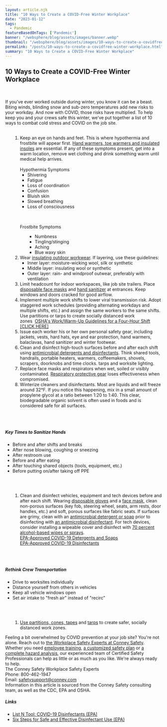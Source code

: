 ```yaml
---
layout: article.njk
title: "10 Ways to Create a COVID-Free Winter Workplace"
date: "2023-01-12"
tags:
  - Pandemic
featureBasedOnTags: ['Pandemic']
banner: "/websphere/blog/assets/images/banner.webp"
thumbnail: "/websphere/blog/assets/images/10-ways-to-create-a-covidfree-winter-workplace.webp"
permalink: "/posts/10-ways-to-create-a-covidfree-winter-workplace.html"
summary: "10 Ways to Create a COVID-Free Winter Workplace"
---
```


<h2 class="intro">10 Ways to Create a COVID-Free Winter Workplace</h2>
<br><br>
If you've ever worked outside during winter, you know it can be a beast. Biting winds, blinding snow and sub-zero temperatures add new risks to your workday. And now with COVID, those risks have multiplied. To help keep you and your crews safe this winter, we've put together a list of 10 ways to combat cold stress and COVID on the job site.
<br><br>
<ol><ol>
<li>Keep an eye on hands and feet. This is where hypothermia and frostbite will appear first. <a href="https://www.conney.com/brands/little-hotties?utm_medium=Winter-Covid&amp;utm_source=Blog&amp;utm_campaign=Little-Hotties" target="_blank">Hand warmers, toe warmers and insulated insoles</a> are essential. If any of these symptoms present, get into a warm location, remove wet clothing and drink something warm until medical help arrives.
<br><br> 
Hypothermia Symptoms
<ul>
<li>Shivering</li>
<li>Fatigue</li>
<li>Loss of coordination</li>
<li>Confusion</li>
<li>Bluish skin</li>
<li>Slowed breathing</li>
<li>Loss of consciousness</li>
</ul>
<br><br>

Frostbite Symptoms
<ul>
<ul>
<li>Numbness</li>
<li>Tingling/stinging</li>
<li>Aching</li>
<li>Blue waxy skin</li>
</ul>
</ul>

</li>
<li>Wear <a href="https://www.conney.com/search/insulated%20clothing?utm_medium=Winter-Covid&amp;utm_source=Blog&amp;utm_campaign=Conney" target="_blank">insulating outdoor workwear</a>. If layering, use these guidelines:
<ul>
<li>Inner layer: moisture-wicking wool, silk or synthetic</li>
<li>Middle layer: insulating wool or synthetic</li>
<li>Outer layer: rain- and windproof outwear, preferably with ventilation</li>
</ul>
</li>
<li>Limit headcount for indoor workspaces, like job site trailers. Place <a href="https://www.conney.com/category/respiratory-protection-pandemic-response?utm_medium=Winter-Covid&amp;utm_source=Blog&amp;utm_campaign=Conney" target="_blank">disposable face masks</a> and <a href="https://www.conney.com/search/hand%20sanitizer?utm_medium=Winter-Covid&amp;utm_source=Blog&amp;utm_campaign=Conney" target="_blank">hand sanitizer</a> at entrances. Keep windows and doors cracked for good airflow.</li>
<li>Implement multiple work shifts to lower viral transmission risk. Adopt staggered work schedules (providing alternating workdays and multiple shifts, etc.) and assign the same workers to the same shifts. Use partitions or tarps to create socially distanced work zones  <a href="https://www.conney.com/websphere/ResourcesTabs/Blogs/Blog16/Images/OSHA-shift-chart.jpg?utm_medium=Winter-Covid&amp;utm_source=Blog&amp;utm_campaign=Conney" target="_blank">OSHA's Work/Warm-Up Guidelines for a Four-Hour Shift [CLICK HERE]</a></li>
<li>Issue each worker his or her own personal safety gear, including jackets, vests, hard hats, eye and ear protection, hand warmers, balaclavas, hand sanitizer and winter footwear.</li>
<li>Clean and disinfect high-touch surfaces before and after each shift using <a href="https://www.conney.com/category/janitorial-supplies-pandemic-response?utm_medium=Winter-Covid&amp;utm_source=Blog&amp;utm_campaign=Conney" target="_blank">antimicrobial detergents and disinfectants</a>. Think shared tools, handrails, portable heaters, warmers, coffeemakers, shovels, scrapers, doorknobs and time clocks. tarps and worksite lighting.</li>
<li>Replace face masks and respirators when wet, soiled or visibly contaminated. <a href="https://www.conney.com/category/respiratory-protection-pandemic-response?utm_medium=Winter-Covid&amp;utm_source=Blog&amp;utm_campaign=Conney" target="_blank">Respiratory protective gear</a> loses effectiveness when compromised.</li>
<li>Winterize cleaners and disinfectants. Most are liquids and will freeze around 32&deg;F. If you notice this happening, mix in a small amount of propylene glycol at a ratio between 1:20 to 1:40. This clear, biodegradable organic solvent is often used in foods and is considered safe for all surfaces.</li>
</ol></ol>
<br><br>
<h5>Key Times to Sanitize Hands </h5>
<ul>
<li>Before and after shifts and breaks</li>
<li>After nose blowing, coughing or sneezing</li>
<li>After restroom use</li>
<li>Before and after eating</li>
<li>After touching shared objects (tools, equipment, etc.)</li>
<li>Before putting on/after taking off PPE</li>
</ul>
<br><br>
<ol><ol>
<li>Clean and disinfect vehicles, equipment and tech devices before and after each shift. Wearing <a href="https://www.conney.com/category/hand-protection-pandemic-response?utm_medium=Winter-Covid&amp;utm_source=Blog&amp;utm_campaign=Conney" target="_blank">disposable gloves</a> and a <a href="https://www.conney.com/category/respiratory-protection-pandemic-response?utm_medium=Winter-Covid&amp;utm_source=Blog&amp;utm_campaign=Conney" target="_blank">face mask</a>, clean non-porous surfaces (key fob, steering wheel, seats, arm rests, door handles, etc.) and soft, porous surfaces like fabric seats. If surfaces are grimy, clean with an <a href="https://www.conney.com/category/janitorial-supplies-pandemic-response?utm_medium=Winter-Covid&amp;utm_source=Blog&amp;utm_campaign=Conney" target="_blank">antimicrobial detergent or soap</a> prior to disinfecting with <a href="https://www.conney.com/category/janitorial-supplies-pandemic-response?utm_medium=Winter-Covid&amp;utm_source=Blog&amp;utm_campaign=Conney" target="_blank">an antimicrobial disinfectant</a>. For tech devices, consider installing a wipeable cover and disinfect with <a href="https://www.conney.com/search/disinfecting%20wipes?utm_medium=Winter-Covid&amp;utm_source=Blog&amp;utm_campaign=Conney" target="_blank">70 percent alcohol-based wipes or sprays</a>.
<br>
<a href="https://cfpub.epa.gov/giwiz/disinfectants/index.cfm" target="_blank">EPA-Approved COVID-19 Detergents and Soaps</a>
<br>
 <a href="https://cfpub.epa.gov/giwiz/disinfectants/index.cfm" target="_blank">EPA-Approved COVID-19 Disinfectants</a></li>
</ol></ol>
<br><br>
<h5>Rethink Crew Transportation</h5>
<ul>
<li>Drive to worksites individually</li>
<li>Distance yourself from others in vehicles</li>
<li>Keep all vehicle windows open</li>
<li>Set air intake to "fresh air" instead of "recirc"</li>
</ul>
<br><br>
<ol><ol>
<li><a href="https://www.conney.com/category/social-distancing?utm_medium=Winter-Covid&amp;utm_source=Blog&amp;utm_campaign=Conney" target="_blank">Use partitions, cones, tapes</a> and <a href="https://www.conney.com/search/tarps?utm_medium=Winter-Covid&amp;utm_source=Blog&amp;utm_campaign=Conney" target="_blank">tarps</a> to create safer, socially distanced work zones.</li>
</ol></ol>

Feeling a bit overwhelmed by COVID prevention at your job site? You're not alone. Reach out to <a href="https://www.conney.com/pages/safetyservices?utm_medium=Winter-Covid&amp;utm_source=Blog&amp;utm_campaign=Conney" target="_blank">the Workplace Safety Experts at Conney Safety</a>. Whether you need <a href="https://www.conney.com/pages/TRAINING?utm_medium=Winter-Covid&amp;utm_source=Blog&amp;utm_campaign=Conney" target="_blank">employee training</a>, <a href="https://www.conney.com/pages/sstprojectmanagement?utm_medium=Winter-Covid&amp;utm_source=Blog&amp;utm_campaign=Conney" target="_blank">a customized safety plan</a> or <a href="https://www.conney.com/pages/SSTFACILITIES?utm_medium=Winter-Covid&amp;utm_source=Blog&amp;utm_campaign=Conney" target="_blank">a complete hazard analysis</a>, our experienced team of Certified Safety Professionals can help as little or as much as you like. We're always ready to help. 
<br>
The Conney Safety Workplace Safety Experts
<br>
Phone: 800-462-1947
<br>
 Email: <a href="mailto:safetysupport@conney.com">safetysupport@conney.com</a> 
<br>
Information in this article is sourced from the Conney Safety consulting team, as well as the CDC, EPA and OSHA. 
<h5>Links</h5>
<ul>
<li><a href="https://cfpub.epa.gov/giwiz/disinfectants/index.cfm" target="_blank">List N Tool: COVID-19 Disinfectants (EPA)</a></li>
<li><a href="https://www.epa.gov/sites/production/files/2020-04/documents/disinfectants-onepager.pdf" target="_blank">Six Steps for Safe and Effective Disinfectant Use (EPA)</a></li>
</ul>
